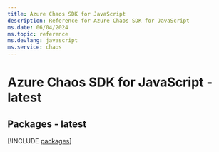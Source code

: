 ```yaml
---
title: Azure Chaos SDK for JavaScript
description: Reference for Azure Chaos SDK for JavaScript
ms.date: 06/04/2024
ms.topic: reference
ms.devlang: javascript
ms.service: chaos
---
```

# Azure Chaos SDK for JavaScript - latest
## Packages - latest
[!INCLUDE [packages](chaos-index.md)]